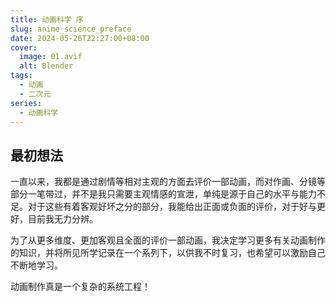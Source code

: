 ```yaml
---
title: 动画科学 序
slug: anime_science_preface
date: 2024-05-26T22:27:00+08:00
cover:
  image: 01.avif
  alt: Blender
tags: 
  - 动画
  - 二次元
series: 
  - 动画科学
---
```

## 最初想法
一直以来，我都是通过剧情等相对主观的方面去评价一部动画，而对作画、分镜等部分一笔带过，并不是我只需要主观情感的宣泄，单纯是源于自己的水平与能力不足。对于这些有着客观好坏之分的部分，我能给出正面或负面的评价，对于好与更好，目前我无力分辨。

为了从更多维度、更加客观且全面的评价一部动画，我决定学习更多有关动画制作的知识，并将所见所学记录在一个系列下，以供我不时复习，也希望可以激励自己不断地学习。

动画制作真是一个复杂的系统工程！